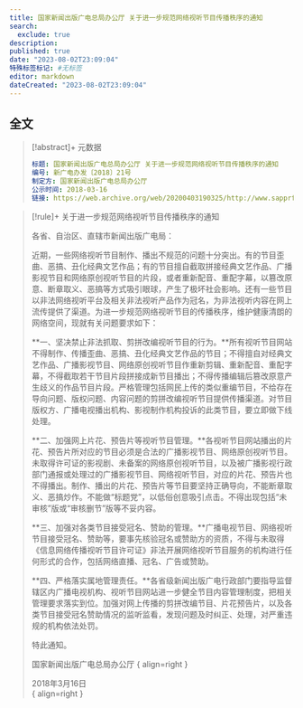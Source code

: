 ```yaml
---
title: 国家新闻出版广电总局办公厅 关于进一步规范网络视听节目传播秩序的通知
search:
  exclude: true
description:
published: true
date: "2023-08-02T23:09:04"
特殊标签标记: #无标签
editor: markdown
dateCreated: "2023-08-02T23:09:04"
---
```


## 全文

> [!abstract]+ 元数据
>
> ```yaml
> 标题: 国家新闻出版广电总局办公厅 关于进一步规范网络视听节目传播秩序的通知
> 编号: 新广电办发〔2018〕21号
> 制定方: 国家新闻出版广电总局办公厅
> 公示时间: 2018-03-16
> 链接: https://web.archive.org/web/20200403190325/http://www.sapprft.gov.cn/sapprft/govpublic/6684/1798.shtml
> ```

> [!rule]+ 关于进一步规范网络视听节目传播秩序的通知
>
> 各省、自治区、直辖市新闻出版广电局：
>
> 近期，一些网络视听节目制作、播出不规范的问题十分突出。有的节目歪曲、恶搞、丑化经典文艺作品；有的节目擅自截取拼接经典文艺作品、广播影视节目和网络原创视听节目的片段，或者重新配音、重配字幕，以篡改原意、断章取义、恶搞等方式吸引眼球，产生了极坏社会影响。还有一些节目以非法网络视听平台及相关非法视听产品作为冠名，为非法视听内容在网上流传提供了渠道。为进一步规范网络视听节目的传播秩序，维护健康清朗的网络空间，现就有关问题要求如下：
>
> **一、坚决禁止非法抓取、剪拼改编视听节目的行为。**所有视听节目网站不得制作、传播歪曲、恶搞、丑化经典文艺作品的节目；不得擅自对经典文艺作品、广播影视节目、网络原创视听节目作重新剪辑、重新配音、重配字幕，不得截取若干节目片段拼接成新节目播出；不得传播编辑后篡改原意产生歧义的作品节目片段。严格管理包括网民上传的类似重编节目，不给存在导向问题、版权问题、内容问题的剪拼改编视听节目提供传播渠道。对节目版权方、广播电视播出机构、影视制作机构投诉的此类节目，要立即做下线处理。
>
> **二、加强网上片花、预告片等视听节目管理。**各视听节目网站播出的片花、预告片所对应的节目必须是合法的广播影视节目、网络原创视听节目。未取得许可证的影视剧、未备案的网络原创视听节目，以及被广播影视行政部门通报或处理过的广播影视节目、网络视听节目，对应的片花、预告片也不得播出。制作、播出的片花、预告片等节目要坚持正确导向，不能断章取义、恶搞炒作。不能做“标题党”，以低俗创意吸引点击。不得出现包括“未审核”版或“审核删节”版等不妥内容。
>
> **三、加强对各类节目接受冠名、赞助的管理。**广播电视节目、网络视听节目接受冠名、赞助等，要事先核验冠名或赞助方的资质，不得与未取得《信息网络传播视听节目许可证》非法开展网络视听节目服务的机构进行任何形式的合作，包括网络直播、冠名、广告或赞助。
>
> **四、严格落实属地管理责任。**各省级新闻出版广电行政部门要指导监督辖区内广播电视机构、视听节目网站进一步健全节目内容管理制度，把相关管理要求落实到位。加强对网上传播的剪拼改编节目、片花预告片，以及各类节目接受冠名赞助情况的监听监看，发现问题及时纠正、处理，对严重违规的机构依法处罚。
>
> 特此通知。
>
> 国家新闻出版广电总局办公厅
> { align=right }
>
> 2018年3月16日    
> { align=right }
